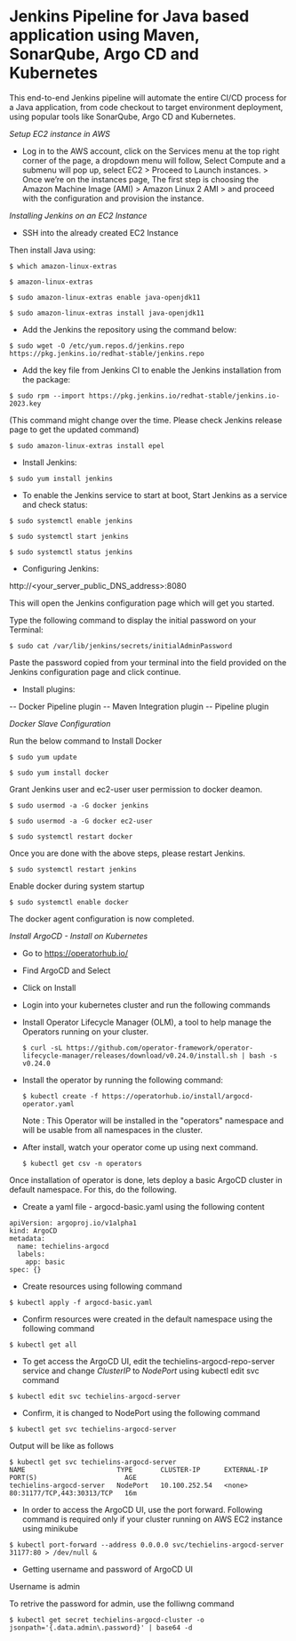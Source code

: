 # Jenkins Pipeline for Java based application using Maven, SonarQube, Argo CD and Kubernetes


This end-to-end Jenkins pipeline will automate the entire CI/CD process for a Java application, from code checkout to target environment deployment, using popular tools like SonarQube, Argo CD and Kubernetes.

*Setup EC2 instance in AWS*

* Log in to the AWS account, click on the Services menu at the top right corner of the page, a dropdown menu will follow, Select Compute and a submenu will pop up, select EC2 > Proceed to Launch instances. > Once we’re on the instances page, The first step is choosing the Amazon Machine Image (AMI) > Amazon Linux 2 AMI > and proceed with the configuration and provision the instance.

*Installing Jenkins on an EC2 Instance*

* SSH into the already created EC2 Instance

Then install Java using:
```
$ which amazon-linux-extras
```
```
$ amazon-linux-extras
```
```
$ sudo amazon-linux-extras enable java-openjdk11
```
```
$ sudo amazon-linux-extras install java-openjdk11
```

* Add the Jenkins the repository using the command below:
```
$ sudo wget -O /etc/yum.repos.d/jenkins.repo https://pkg.jenkins.io/redhat-stable/jenkins.repo
```

* Add the key file from Jenkins CI to enable the Jenkins installation from the package:
```
$ sudo rpm --import https://pkg.jenkins.io/redhat-stable/jenkins.io-2023.key 
```
(This command might change over the time. Please check Jenkins release page to get the updated command)

```
$ sudo amazon-linux-extras install epel
```
* Install Jenkins:

```
$ sudo yum install jenkins
```

* To enable the Jenkins service to start at boot, Start Jenkins as a service and check status:
```
$ sudo systemctl enable jenkins
```
```
$ sudo systemctl start jenkins
```
```
$ sudo systemctl status jenkins
```

* Configuring Jenkins:

http://<your_server_public_DNS_address>:8080

This will open the Jenkins configuration page which will get you started.

Type the following command to display the initial password on your Terminal:
```
$ sudo cat /var/lib/jenkins/secrets/initialAdminPassword
```

Paste the password copied from your terminal into the field provided on the Jenkins configuration page and click continue.

* Install plugins:

-- Docker Pipeline plugin
-- Maven Integration plugin
-- Pipeline plugin


*Docker Slave Configuration*

Run the below command to Install Docker
```
$ sudo yum update
```
```
$ sudo yum install docker
```

Grant Jenkins user and ec2-user user permission to docker deamon.
```
$ sudo usermod -a -G docker jenkins
```
```
$ sudo usermod -a -G docker ec2-user
```
```
$ sudo systemctl restart docker
```

Once you are done with the above steps, please restart Jenkins.
```
$ sudo systemctl restart jenkins
```

Enable docker during system startup
```
$ sudo systemctl enable docker
```

The docker agent configuration is now completed.

*Install ArgoCD - Install on Kubernetes*

* Go to https://operatorhub.io/

* Find ArgoCD and Select

* Click on Install

* Login into your kubernetes cluster and run the following commands

* Install Operator Lifecycle Manager (OLM), a tool to help manage the Operators running on your cluster.
  ```
  $ curl -sL https://github.com/operator-framework/operator-lifecycle-manager/releases/download/v0.24.0/install.sh | bash -s v0.24.0
  ```
  
* Install the operator by running the following command:
  ```
  $ kubectl create -f https://operatorhub.io/install/argocd-operator.yaml
  ```
  
  Note : This Operator will be installed in the "operators" namespace and will be usable from all namespaces in the cluster.
  
* After install, watch your operator come up using next command.
  ```
  $ kubectl get csv -n operators
  ```
  
Once installation of operator is done, lets deploy a basic ArgoCD cluster in default namespace. For this, do the following.

* Create a yaml file - argocd-basic.yaml using the following content

```
apiVersion: argoproj.io/v1alpha1
kind: ArgoCD
metadata:
  name: techielins-argocd
  labels:
    app: basic
spec: {}

```

* Create resources using following command

```
$ kubectl apply -f argocd-basic.yaml
```
* Confirm resources were created in the default namespace using the following command
```
$ kubectl get all
```

* To get access the ArgoCD UI, edit the techielins-argocd-repo-server service and change _ClusterIP_ to _NodePort_ using kubectl edit svc command
```
$ kubectl edit svc techielins-argocd-server
```

* Confirm, it is changed to NodePort using the following command
```
$ kubectl get svc techielins-argocd-server
```
Output will be like as follows

```
$ kubectl get svc techielins-argocd-server
NAME                       TYPE       CLUSTER-IP      EXTERNAL-IP   PORT(S)                      AGE
techielins-argocd-server   NodePort   10.100.252.54   <none>        80:31177/TCP,443:30313/TCP   16m
```
* In order to access the ArgoCD UI, use the port forward. Following command is required only if your cluster running on AWS EC2 instance using minikube
```
$ kubectl port-forward --address 0.0.0.0 svc/techielins-argocd-server 31177:80 > /dev/null &
```
* Getting username and password of ArgoCD UI

Username is admin

To retrive the password for admin, use the folliwng command

```
$ kubectl get secret techielins-argocd-cluster -o jsonpath='{.data.admin\.password}' | base64 -d
```


